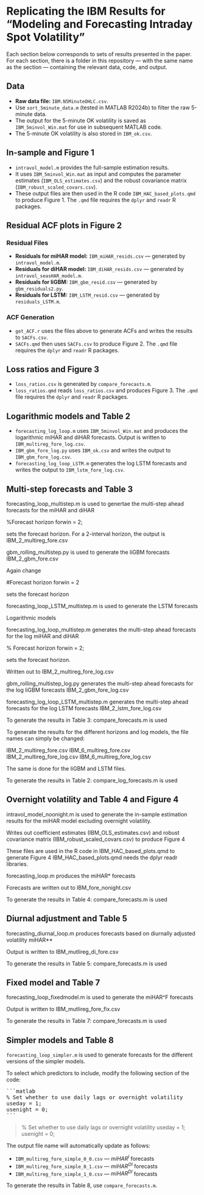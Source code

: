 # Replicating the IBM Results for “Modeling and Forecasting Intraday Spot Volatility”

Each section below corresponds to sets of results presented in the paper. For each section, there is a folder in this repository — with the same name as the section — containing the relevant data, code, and output.

## Data

- **Raw data file:** `IBM.N5MinuteOHLC.csv`.
- Use `sort_5minute_data.m` (tested in MATLAB R2024b) to filter the raw 5-minute data.
- The output for the 5-minute OK volatility is saved as `IBM_5minvol_Win.mat` for use in subsequent MATLAB code.
- The 5-minute OK volatility is also stored in `IBM_ok.csv`.

## In-sample and Figure 1

- `intravol_model.m` provides the full-sample estimation results.
- It uses `IBM_5minvol_Win.mat` as input and computes the parameter estimates (`IBM_OLS_estimates.csv`) and the robust covariance matrix (`IBM_robust_scaled_covars.csv`).
- These output files are then used in the R code `IBM_HAC_based_plots.qmd` to produce Figure 1. The `.qmd` file requires the `dplyr` and `readr` R packages.

## Residual ACF plots in Figure 2

### Residual Files

- **Residuals for miHAR model:** `IBM_miHAR_resids.csv` — generated by `intravol_model.m`.
- **Residuals for diHAR model:** `IBM_diHAR_resids.csv` — generated by `intravol_seasHAR_model.m`.
- **Residuals for liGBM:** `IBM_gbm_resid.csv` — generated by `gbm_residuals2.py`.
- **Residuals for LSTM:** `IBM_LSTM_resid.csv` — generated by `residuals_LSTM.m`.

### ACF Generation

- `get_ACF.r` uses the files above to generate ACFs and writes the results to `SACFs.csv`.
- `SACFs.qmd` then uses `SACFs.csv` to produce Figure 2. The `.qmd` file requires the `dplyr` and `readr` R packages.

## Loss ratios and Figure 3

- `loss_ratios.csv` is generated by `compare_forecasts.m`.
- `loss_ratios.qmd` reads `loss_ratios.csv` and produces Figure 3. The `.qmd` file requires the `dplyr` and `readr` R packages.

## Logarithmic models and Table 2

- `forecasting_log_loop.m` uses `IBM_5minvol_Win.mat` and produces the logarithmic miHAR and diHAR forecasts. Output is written to `IBM_multireg_fore_log.csv`.
- `IBM_gbm_fore_log.py` uses `IBM_ok.csv` and writes the output to `IBM_gbm_fore_log.csv`.
- `forecasting_log_loop_LSTM.m` generates the log LSTM forecasts and writes the output to `IBM_lstm_fore_log.csv`.

## Multi-step forecasts and Table 3

forecasting_loop_multistep.m is used to genertae the multi-step ahead forecasts for the miHAR and diHAR

%Forecast horizon
forwin = 2;

sets the forecast horizon. For a 2-interval horizon, the output is IBM_2_multireg_fore.csv

gbm_rolling_multistep.py is used to generate the liGBM forecasts IBM_2_gbm_fore.csv

Again change

#Forecast horizon
forwin = 2

sets the forecast horizon

forecasting_loop_LSTM_multistep.m is used to generate the LSTM forecasts 

Logarithmic models

forecasting_log_loop_multistep.m generates the multi-step ahead forecasts for the log miHAR and diHAR

% Forecast horizon
forwin = 2;

sets the forecast horizon.

Written out to IBM_2_multireg_fore_log.csv

gbm_rolling_multistep_log.py generates the multi-step ahead forecasts for the log liGBM forecasts IBM_2_gbm_fore_log.csv

forecasting_log_loop_LSTM_multistep.m generates the multi-step ahead forecasts for the log LSTM forecasts IBM_2_lstm_fore_log.csv

To generate the results in Table 3: compare_forecasts.m is used

To generate the results for the different horizons and log models, the file names can simply be changed:

IBM_2_multireg_fore.csv
IBM_6_multireg_fore.csv
IBM_2_multireg_fore_log.csv
IBM_6_multireg_fore_log.csv

The same is done for the liGBM and LSTM files.

To generate the results in Table 2: compare_log_forecasts.m is used

## Overnight volatility and Table 4 and Figure 4

intravol_model_noonight.m is used to generate the in-sample estimation results for the miHAR model 
excluding overnight volatility.

Writes out coefficient estimates (IBM_OLS_estimates.csv) and robust covariance matrix 
(IBM_robust_scaled_covars.csv) to produce Figure 4

These files are used in the R code in IBM_HAC_based_plots.qmd to generate Figure 4
IBM_HAC_based_plots.qmd needs the dplyr readr libraries.

forecasting_loop.m produces the miHAR* forecasts

Forecasts are written out to IBM_fore_nonight.csv

To generate the results in Table 4: compare_forecasts.m is used

## Diurnal adjustment and Table 5

forecasting_diurnal_loop.m produces forecasts based on diurnally adjusted volatility miHAR**

Output is written to IBM_mutlireg_di_fore.csv

To generate the results in Table 5: compare_forecasts.m is used

## Fixed model and Table 7

forecasting_loop_fixedmodel.m is used to generate the miHAR^F forecasts

Output is written to IBM_mutlireg_fore_fix.csv

To generate the results in Table 7: compare_forecasts.m is used

## Simpler models and Table 8

`forecasting_loop_simpler.m` is used to generate forecasts for the different versions of the simpler models.

To select which predictors to include, modify the following section of the code:

<pre>
```matlab
% Set whether to use daily lags or overnight volatility
useday = 1;
usenight = 0;
```
</pre>

> % Set whether to use daily lags or overnight volatility
> useday = 1; 
> usenight = 0;

The output file name will automatically update as follows:

- `IBM_multireg_fore_simple_0_0.csv` — $miHAR^I$ forecasts
- `IBM_multireg_fore_simple_0_1.csv` — $miHAR^{OI}$ forecasts
- `IBM_multireg_fore_simple_1_0.csv` — $miHAR^{DI}$ forecasts

To generate the results in Table 8, use `compare_forecasts.m`.


